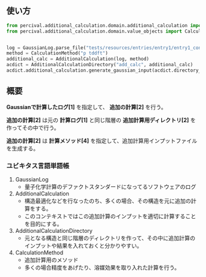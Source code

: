 


## 使い方

```python
from percival.additional_calculation.domain.additional_calculation import AdditionalCalculation, AdditionalCalculationDirectory
from percival.additional_calculation.domain.value_objects import CalculationMethod, GaussianLog


log = GaussianLog.parse_file("tests/resources/entries/entry1/entry1_confs_0.out")
method = CalculationMethod("p tddft")
additional_calc = AdditionalCalculation(log, method)
acdict = AdditionalCalculationDirectory("add_calc", additional_calc)
acdict.additional_calculation.generate_gaussian_input(acdict.directory_path + "/fff.gjf")

```


## 概要

**Gaussianで計算したログ[1]** を指定して、 **追加の計算[2]** を行う。

**追加の計算[2]** は元の **計算ログ[1]** と同じ階層の **追加計算用ディレクトリ[2]** を作ってその中で行う。

**追加の計算[2]** は **計算メソッド[4]** を指定して、追加計算用インプットファイルを生成する。


### ユビキタス言語単語帳

1. GaussianLog
    - 量子化学計算のデファクトスタンダードになってるソフトウェアのログ
2. AdditionalCalculation
    - 構造最適化などを行なったのち、多くの場合、その構造を元に追加の計算をする。
    - このコンテキストではこの追加計算のインプットを適切に計算することを目的にする。
3. AdditionalCalculationDirectory
    - 元となる構造と同じ階層のディレクトリを作って、その中に追加計算のインプットや結果を入れておくと分かりやすい。
4. CalculationMethod
    - 追加計算用のメソッド
    - 多くの場合精度をあげたり、溶媒効果を取り入れた計算を行う。